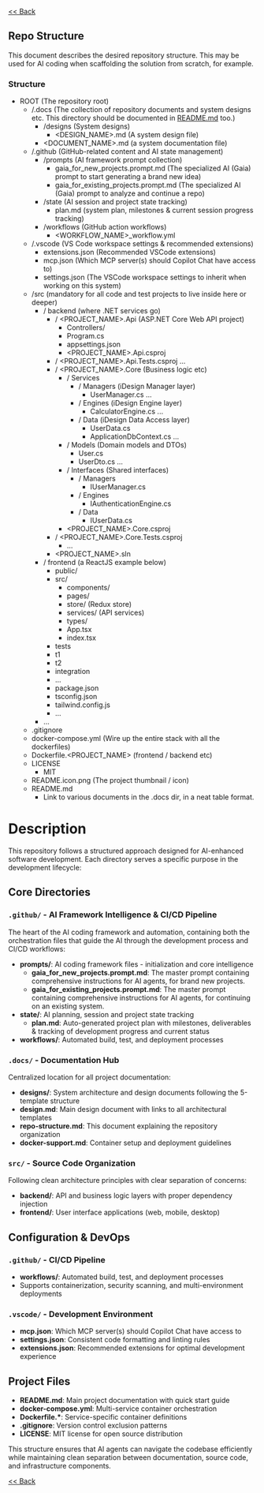 [<< Back](../README.md)

## Repo Structure

This document describes the desired repository structure. This may be used for AI coding when scaffolding the solution from scratch, for example.

### Structure

- ROOT (The repository root)
  - /.docs (The collection of repository documents and system designs etc. This directory should be documented in [README.md](../README.md) too.)
    - /designs (System designs)
      - <DESIGN_NAME>.md (A system design file)
    - <DOCUMENT_NAME>.md (a system documentation file)
  - /.github (GitHub-related content and AI state management)
    - /prompts (AI framework prompt collection)
      - gaia_for_new_projects.prompt.md (The specialized AI (Gaia) prompt to start generating a brand new idea)
      - gaia_for_existing_projects.prompt.md (The specialized AI (Gaia) prompt to analyze and continue a repo)
    - /state (AI session and project state tracking)
      - plan.md (system plan, milestones & current session progress tracking)
    - /workflows (GitHub action workflows)
      - <WORKFLOW_NAME>_workflow.yml
  - /.vscode (VS Code workspace settings & recommended extensions)
    - extensions.json (Recommended VSCode extensions)
    - mcp.json (Which MCP server(s) should Copilot Chat have access to)
    - settings.json (The VSCode workspace settings to inherit when working on this system)
  - /src (mandatory for all code and test projects to live inside here or deeper)
    - / backend (where .NET services go)
      - / <PROJECT_NAME>.Api (ASP.NET Core Web API project)
        - Controllers/
        - Program.cs
        - appsettings.json
        - <PROJECT_NAME>.Api.csproj
      - / <PROJECT_NAME>.Api.Tests.csproj
        ...
      - / <PROJECT_NAME>.Core (Business logic etc)
        - / Services
          - / Managers (iDesign Manager layer)
            - UserManager.cs
            ...
          - / Engines (iDesign Engine layer)
            - CalculatorEngine.cs
            ...
          - / Data (iDesign Data Access layer)
            - UserData.cs
            - ApplicationDbContext.cs
            ...
        - / Models (Domain models and DTOs)
          - User.cs
          - UserDto.cs
          ...
        - / Interfaces (Shared interfaces)
          - / Managers
            - IUserManager.cs
          - / Engines
            - IAuthenticationEngine.cs
          - / Data
            - IUserData.cs
        - <PROJECT_NAME>.Core.csproj
      - / <PROJECT_NAME>.Core.Tests.csproj
        - ...
      - <PROJECT_NAME>.sln
    - / frontend (a ReactJS example below)
      - public/
      - src/
        - components/
        - pages/
        - store/ (Redux store)
        - services/ (API services)
        - types/
        - App.tsx
        - index.tsx
      - tests
       - t1
       - t2
       - integration
       - ...
      - package.json
      - tsconfig.json
      - tailwind.config.js
      - ...
    - ...
  - .gitignore
  - docker-compose.yml (Wire up the entire stack with all the dockerfiles)
  - Dockerfile.<PROJECT_NAME> (frontend / backend etc)
  - LICENSE
    - MIT
  - README.icon.png (The project thumbnail / icon)
  - README.md
    - Link to various documents in the .docs dir, in a neat table format.

# Description

This repository follows a structured approach designed for AI-enhanced software development. Each directory serves a specific purpose in the development lifecycle:

## Core Directories

### `.github/` - AI Framework Intelligence & CI/CD Pipeline

The heart of the AI coding framework and automation, containing both the orchestration files that guide the AI through the development process and CI/CD workflows:

- **prompts/**: AI coding framework files - initialization and core intelligence
  - **gaia_for_new_projects.prompt.md**: The master prompt containing comprehensive instructions for AI agents, for brand new projects.
  - **gaia_for_existing_projects.prompt.md**: The master prompt containing comprehensive instructions for AI agents, for continuing on an existing system.
- **state/**: AI planning, session and project state tracking
  - **plan.md**: Auto-generated project plan with milestones, deliverables & tracking of development progress and current status
- **workflows/**: Automated build, test, and deployment processes

### `.docs/` - Documentation Hub

Centralized location for all project documentation:

- **designs/**: System architecture and design documents following the 5-template structure
- **design.md**: Main design document with links to all architectural templates
- **repo-structure.md**: This document explaining the repository organization
- **docker-support.md**: Container setup and deployment guidelines

### `src/` - Source Code Organization

Following clean architecture principles with clear separation of concerns:

- **backend/**: API and business logic layers with proper dependency injection
- **frontend/**: User interface applications (web, mobile, desktop)

## Configuration & DevOps

### `.github/` - CI/CD Pipeline

- **workflows/**: Automated build, test, and deployment processes
- Supports containerization, security scanning, and multi-environment deployments

### `.vscode/` - Development Environment

- **mcp.json**: Which MCP server(s) should Copilot Chat have access to
- **settings.json**: Consistent code formatting and linting rules
- **extensions.json**: Recommended extensions for optimal development experience

## Project Files

- **README.md**: Main project documentation with quick start guide
- **docker-compose.yml**: Multi-service container orchestration
- **Dockerfile.\***: Service-specific container definitions
- **.gitignore**: Version control exclusion patterns
- **LICENSE**: MIT license for open source distribution

This structure ensures that AI agents can navigate the codebase efficiently while maintaining clean separation between documentation, source code, and infrastructure components.

[<< Back](../README.md)
